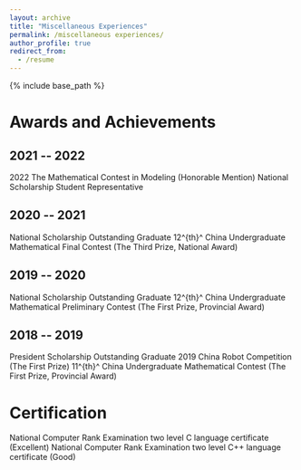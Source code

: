 ```yaml
---
layout: archive
title: "Miscellaneous Experiences"
permalink: /miscellaneous experiences/
author_profile: true
redirect_from:
  - /resume
---
```


{% include base_path %}

Awards and Achievements
======

2021 -- 2022
------
2022 The Mathematical Contest in Modeling (Honorable Mention)
National Scholarship Student Representative

2020 -- 2021
------
National Scholarship Outstanding Graduate
12^{th}^ China Undergraduate Mathematical Final Contest (The Third Prize, National Award)

2019 -- 2020
------
National Scholarship Outstanding Graduate
12^{th}^ China Undergraduate Mathematical Preliminary Contest (The First Prize, Provincial Award)

2018 -- 2019
------
President Scholarship Outstanding Graduate
2019 China Robot Competition (The First Prize)
11^{th}^ China Undergraduate Mathematical Contest (The First Prize, Provincial Award)

Certification
======
National Computer Rank Examination two level C language certificate (Excellent)
National Computer Rank Examination two level C++ language certificate (Good)
